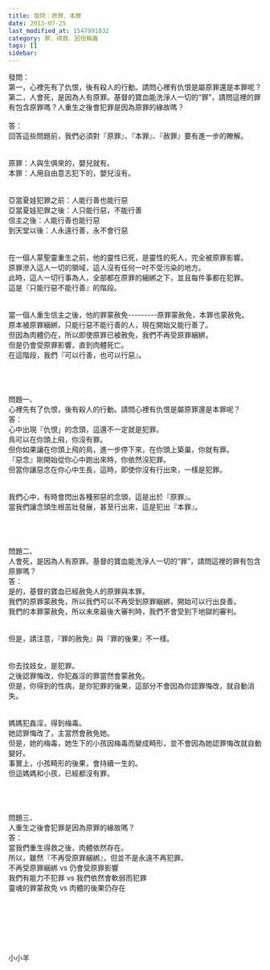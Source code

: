 ```yaml
---
title: 發問：原罪、本罪
date: 2013-07-25
last_modified_at: 1547991832
category: 罪、得救、因信稱義
tags: []
sidebar: 
---
```


<p>發問：<br/>第一，心裡先有了仇恨，後有殺人的行動。請問心裡有仇恨是屬原罪還是本罪呢？<br/>第二，人會死，是因為人有原罪。基督的寶血能洗淨人一切的“罪”，請問這裡的罪有包含原罪嗎？人重生之後會犯罪是因為原罪的緣故嗎？<br/><br/><!--more-->答：<br/>回答這些問題前，我們必須對『原罪』、『本罪』、『赦罪』要有進一步的瞭解。<br/><br/> <br/>原罪：人與生俱來的，嬰兒就有。<br/>本罪：人用自由意志犯下的，嬰兒沒有。<br/><br/><br/>亞當夏娃犯罪之前：人能行善也能行惡<br/>亞當夏娃犯罪之後：人只能行惡，不能行善<br/>信主之後：人能行善也能行惡<br/>到天堂以後：人永遠行善，永不會行惡<br/><br/> <br/>在一個人蒙聖靈重生之前，他的靈性已死，是靈性的死人，完全被原罪影響。<br/>原罪滲入這人一切的領域，這人沒有任何一吋不受污染的地方。<br/>此時，這人一切行事為人，全部都在原罪的綑綁之下，並且每件事都在犯罪。<br/>這是『只能行惡不能行善』的階段。<br/><br/> <br/>當一個人重生信主之後，他的罪蒙赦免---------原罪蒙赦免，本罪也蒙赦免。<br/>原本被原罪綑綁，只能行惡不能行善的人，現在開始又能行善了。<br/>但因為肉體仍在，所以即使原罪已被赦免，我們不再受原罪綑綁，<br/>但是仍會受原罪影響，直到肉體死亡。<br/>在這階段，我們『可以行善，也可以行惡』。<br/> <br/><br/><br/><br/>問題一、<br/>心裡先有了仇恨，後有殺人的行動。請問心裡有仇恨是屬原罪還是本罪呢？<br/>答：<br/>心中出現『仇恨」的念頭，這還不一定就是犯罪。<br/>鳥可以在你頭上飛，你沒有罪。<br/>但你如果讓在你頭上飛的鳥，進一步停下來，在你頭上築巢，你就有罪。<br/>『惡念』剛開始從你心中跑出來時，你依然沒犯罪。<br/>但當你讓惡念在你心中生長，這時，即使你沒有行出來，一樣是犯罪。<br/><br/> <br/>我們心中，有時會閃出各種邪惡的念頭，這是出於『原罪』。<br/>當我們讓念頭生根茁壯發展，甚至行出來，這是犯出『本罪』。<br/> <br/> <br/><br/><br/>問題二、<br/>人會死，是因為人有原罪。基督的寶血能洗淨人一切的“罪”，請問這裡的罪有包含原罪嗎？<br/>答：<br/>是的，基督的寶血已經赦免人的原罪與本罪。<br/>我們的原罪蒙赦免，所以我們可以不再受到原罪綑綁，開始可以行出良善。<br/>我們的本罪蒙赦免，所以未來最後大審判時，我們不會受到下地獄的審判。<br/> <br/><br/>但是，請注意，『罪的赦免』與『罪的後果』不一樣。<br/> <br/><br/>你去找妓女，是犯罪。<br/>之後認罪悔改，你犯姦淫的罪當然會蒙赦免。<br/>但是，你得到的性病，是你犯罪的後果，這部分不會因為你認罪悔改，就自動消失。<br/> <br/><br/>媽媽犯姦淫，得到梅毒。<br/>她認罪悔改了，主當然會赦免她。<br/>但是，她的梅毒，她生下的小孩因梅毒而變成畸形，並不會因為她認罪悔改就自動變好。<br/>事實上，小孩畸形的後果，會持續一生的。<br/>但這媽媽和小孩，已經都沒有罪。<br/> <br/><br/><br/> <br/>問題三、<br/>人重生之後會犯罪是因為原罪的緣故嗎？<br/>答：<br/>當我們重生得救之後，肉體依然存在。<br/>所以，雖然『不再受原罪綑綁』，但並不是永遠不再犯罪。<br/>不再受原罪綑綁  vs  仍會受原罪影響<br/>我們有能力不犯罪 vs 我們依然會軟弱而犯罪<br/>靈魂的罪蒙赦免  vs  肉體的後果仍存在<br/> <br/> <br/><br/><br/><br/><br/><br/>小小羊<br/><br/><br/><br/><br/><br/><br/>
</p>